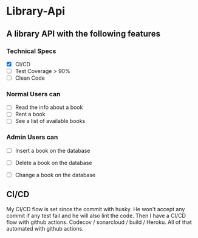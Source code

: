 # Library-Api

## A library API with the following features

### Technical Specs

- [x] CI/CD
- [ ] Test Coverage > 90%
- [ ] Clean Code

### Normal Users can

- [ ] Read the info about a book
- [ ] Rent a book
- [ ] See a list of available books

### Admin Users can

- [ ] Insert a book on the database
- [ ] Delete a book on the database
- [ ] Change a book on the database


## CI/CD

My CI/CD flow is set since the commit with husky. He won't accept any commit if any test fail and he will also lint the code. Then I have a CI/CD flow with github actions. Codecov / sonarcloud / build / Heroku. All of that automated with github actions.



